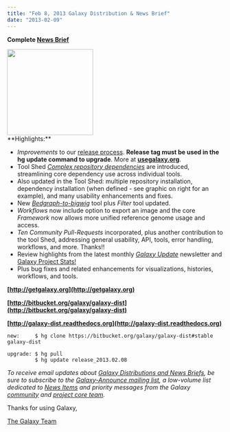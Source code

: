 ```yaml
---
title: "Feb 8, 2013 Galaxy Distribution & News Brief"
date: "2013-02-09"
---
```

**Complete [News Brief](/src/archive/dev-news-briefs/2013-02-08/index.md)**
<div class='right'><a href='http://wiki.galaxyproject.org/Tool%20Shed'><img src="/src/images/news-graphics/2013_02_6-confirm-dependency-installation-sm2.png" alt="" width="200px" /></a></div>
**Highlights:**

* *Improvements* to our [release process](http://wiki.galaxyproject.org/DevNewsBriefs/2013-02-08#Improvements_to_Release_Process). **Release tag must be used in the hg update command to upgrade**. More at **[usegalaxy.org](http://wiki.galaxyproject.org/Admin/GetGalaxy)**.
* Tool Shed *[Complex repository dependencies](http://wiki.galaxyproject.org/DefiningRepositoryDependencies#Complex_repository_dependencies:_tool_dependency_definitions_that_contain_repository_dependency_definitions)* are introduced, streamlining core dependency use across individual tools. 
* Also updated in the Tool Shed: multiple repository installation, dependency installation (when defined - see graphic on right for an example), and many usability enhancements and fixes.
* New *[Bedgraph-to-bigwig](http://wiki.galaxyproject.org/Learn/Datatypes#BedGraph)* tool plus *Filter* tool updated.
* *Workflows* now include option to export an image and the core *Framework* now allows more unified reference genome usage and access.
* *Ten Community Pull-Requests* incorporated, plus another contribution to the tool Shed, addressing general usability, API, tools, error handling, workflows, and more. Thanks!!
* Review highlights from the latest monthly *[Galaxy Update](/galaxy-updates/)* newsletter and [Galaxy Project Stats!](/src/galaxy-project/statistics/index.md)
* Plus bug fixes and related enhancements for visualizations, histories, workflows, and tools.

**[http://getgalaxy.org](http://getgalaxy.org)**

**[http://bitbucket.org/galaxy/galaxy-dist](http://bitbucket.org/galaxy/galaxy-dist)**

**[http://galaxy-dist.readthedocs.org](http://galaxy-dist.readthedocs.org)**

```
new:     $ hg clone https://bitbucket.org/galaxy/galaxy-dist#stable galaxy-dist

upgrade: $ hg pull 
         $ hg update release_2013.02.08
```


*To receive email updates about [Galaxy Distributions and News Briefs](/docs/), be sure to subscribe to the [Galaxy-Announce mailing list](/mailing-lists/#the-lists), a low-volume list dedicated to [News Items](/news/) and priority messages from the Galaxy [community](/community/) and [project core team](/galaxy-project/).* 

Thanks for using Galaxy,

[The Galaxy Team](/galaxy-team/)
